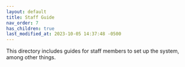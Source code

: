```yaml
---
layout: default
title: Staff Guide
nav_order: 7
has_children: true
last_modified_at: 2023-10-05 14:37:48 -0500
---
```

 
This directory includes guides for staff members to set up the system, among other things.